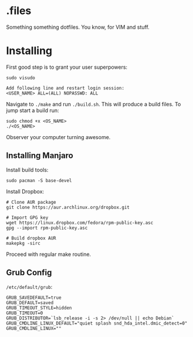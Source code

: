# .files
Something something dotfiles. You know, for VIM and stuff.

# Installing
First good step is to grant your user superpowers:

```
sudo visudo

Add following line and restart login session:
<USER_NAME> ALL=(ALL) NOPASSWD: ALL
```

Navigate to `./make` and run `./build.sh`. This will produce a build files.
To jump start a build run:

```
sudo chmod +x <OS_NAME>
./<OS_NAME>
```

Observer your computer turning awesome.

## Installing Manjaro
Install build tools:
```
sudo pacman -S base-devel
```

Install Dropbox:
```
# Clone AUR package
git clone https://aur.archlinux.org/dropbox.git

# Import GPG key
wget https://linux.dropbox.com/fedora/rpm-public-key.asc
gpg --import rpm-public-key.asc

# Build dropbox AUR
makepkg -sirc
```

Proceed with regular make routine.

## Grub Config

`/etc/default/grub`:

```
GRUB_SAVEDEFAULT=true
GRUB_DEFAULT=saved
GRUB_TIMEOUT_STYLE=hidden
GRUB_TIMEOUT=0
GRUB_DISTRIBUTOR=`lsb_release -i -s 2> /dev/null || echo Debian`
GRUB_CMDLINE_LINUX_DEFAULT="quiet splash snd_hda_intel.dmic_detect=0"
GRUB_CMDLINE_LINUX=""
```
